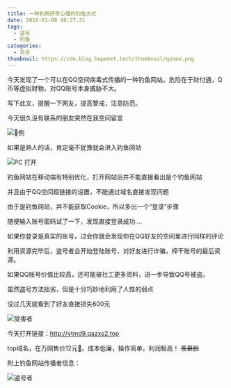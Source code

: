 ```yaml
---
title: 一种利用好奇心理的钓鱼方式
date: 2016-01-08 10:27:31
tags:
  - 盗号
  - 钓鱼
categories:
  - 日志
thumbnail: https://cdn.blog.hopenet.tech/thumbnail/qzone.png
---
```


今天发现了一个可以在QQ空间病毒式传播的一种钓鱼网站，危险在于财付通，Q币等虚拟财物，对QQ账号本身威胁不大。

写下此文，提醒一下网友，提高警戒，注意防范。

<!--more-->

今天很久没有联系的朋友突然在我空间留言

![例](https://cdn.blog.hopenet.tech/article/hacking/1-1.png)

如果是熟人的话，肯定毫不犹豫就会进入钓鱼网站

![PC 打开](https://cdn.blog.hopenet.tech/article/hacking/1-2.png)

钓鱼网站在移动端有特别优化，打开网站后并不能直接看出是个钓鱼网站

并且由于QQ空间超链接的设置，不能通过域名直接发现问题

由于是钓鱼网站，并不能获取Cookie，所以多出一个“登录”步骤

随便输入账号密码试了一下，发现直接登录成功....

如果你登录是真实的账号，过会你就会发现你在QQ好友的空间里进行同样的评论

利用资源完毕后，盗号者会开始登陆账号，对好友进行诈骗，榨干账号的最后资源。

如果QQ账号价值比较高，还可能被社工更多资料，进一步导致QQ号被盗。

虽然盗号方法拙劣，但是十分巧妙地利用了人性的弱点

没过几天就看到了好友直接损失600元 

![受害者](https://cdn.blog.hopenet.tech/article/hacking/1-3.png)

今天打开链接：http://ytmd9.qazxs2.top

top域名，在万网售价12元。成本低廉，操作简单，利润极高！ ~~羡慕脸~~

附上钓鱼网站传播者信息：

![盗号者](https://cdn.blog.hopenet.tech/article/hacking/1-4.png)